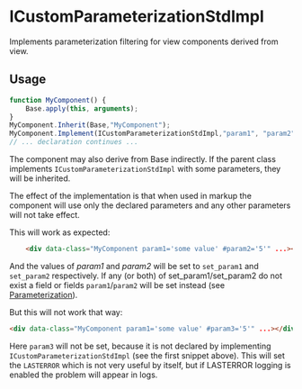 # ICustomParameterizationStdImpl

Implements parameterization filtering for view components derived from view.

## Usage

```Javascript
function MyComponent() {
    Base.apply(this, arguments);
}
MyComponent.Inherit(Base,"MyComponent");
MyComponent.Implement(ICustomParameterizationStdImpl,"param1", "param2");
// ... declaration continues ...

```

The component may also derive from Base indirectly. If the parent class implements `ICustomParameterizationStdImpl` with some parameters, they will be inherited.

The effect of the implementation is that when used in markup the component will use only the declared parameters and any other parameters will not take effect.

This will work as expected:

```html
    <div data-class="MyComponent param1='some value' #param2='5'" ...></div>
```

And the values of _param1_ and _param2_ will be set to `set_param1` and `set_param2` respectively. If any (or both) of set_param1/set_param2 do not exist a field or fields `param1`/`param2` will be set instead (see [Parameterization](../Parameterization.md)).

But this will not work that way:

```html
<div data-class="MyComponent param1='some value' #param3='5'" ...></div>
```

Here `param3` will not be set, because it is not declared by implementing `ICustomParameterizationStdImpl` (see the first snippet above). This will set the `LASTERROR` which is not very useful by itself, but if LASTERROR logging is enabled the problem will appear in logs.

